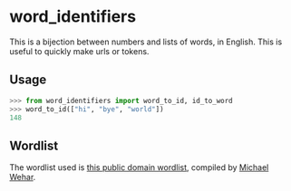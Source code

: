 
# word_identifiers

This is a bijection between numbers and lists of words, in English. This is useful to quickly make urls or tokens.

## Usage

```python
>>> from word_identifiers import word_to_id, id_to_word
>>> word_to_id(["hi", "bye", "world"])
148
```

## Wordlist

The wordlist used is [this public domain wordlist](https://raw.githubusercontent.com/MichaelWehar/Public-Domain-Word-Lists/master/5000-more-common.txt), compiled by [Michael Wehar](https://github.com/MichaelWehar/Public-Domain-Word-Lists).
